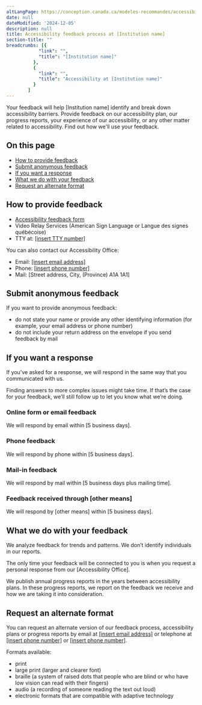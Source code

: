 ```yaml
---
altLangPage: https://conception.canada.ca/modeles-recommandes/accessibilite/processus-retroaction.html
date: null
dateModified: '2024-12-05'
description: null
title: Accessibility feedback process at [Institution name]
section-title: ""
breadcrumbs: [{
            "link": "",
            "title": "[Institution name]"
          },
          {
            "link": "",
            "title": "Accessibility at [Institution name]"
          }
        ]
---
```


<p>
    Your feedback will help [Institution name] identify and break down accessibility barriers. Provide feedback on our accessibility plan, our progress reports, your experience of our accessibility, or any other matter related to
    accessibility. Find out how we'll use your feedback.
</p>
<h2>On this page</h2>
<ul>
    <li><a href="#how">How to provide feedback</a></li>
    <li><a href="#submit">Submit anonymous feedback</a></li>
    <li><a href="#response">If you want a response</a></li>
    <li><a href="#what">What we do with your feedback</a></li>
    <li><a href="#alternate">Request an alternate format</a></li>
</ul>
<h2 id="how">How to provide feedback</h2>
<ul class="mrgn-tp-lg">
    <li><a href="feedback-form.html">Accessibility feedback form</a></li>
    <li>Video Relay Services (American Sign Language or Langue des signes québécoise)</li>
    <li>TTY at: <a href="tel:[insert TTY number]">[insert TTY number]</a></li>
</ul>
<p>You can also contact our Accessibility Office:</p>
<ul>
    <li>Email: <a href="maito:[insert email address]">[insert email address]</a></li>
    <li>Phone: <a href="tel:[insert phone number]">[insert phone number]</a></li>
    <li>Mail: [Street address, City, (Province) A1A 1A1]</li>
</ul>
<h2 id="submit">Submit anonymous feedback</h2>
<p>If you want to provide anonymous feedback:</p>
<ul>
    <li>do not state your name or provide any other identifying information (for example, your email address or phone number)</li>
    <li>do not include your return address on the envelope if you send feedback by mail</li>
</ul>
<h2 id="response">If you want a response</h2>
<p>If you’ve asked for a response, we will respond in the same way that you communicated with us.</p>
<p>Finding answers to more complex issues might take time. If that’s the case for your feedback, we’ll still follow up to let you know what we’re doing.</p>
<h3>Online form or email feedback</h3>
<p>We will respond by email within [5 business days].</p>
<h3>Phone feedback</h3>
<p>We will respond by phone within [5 business days].</p>
<h3>Mail-in feedback</h3>
<p>We will respond by mail within [5 business days plus mailing time].</p>
<h3>Feedback received through [other means]</h3>
<p>We will respond by [other means] within [5 business days].</p>
<h2 id="what">What we do with your feedback</h2>
<p>We analyze feedback for trends and patterns. We don’t identify individuals in our reports.</p>
<p>The only time your feedback will be connected to you is when you request a personal response from our [Accessibility Office].</p>
<p>We publish annual progress reports in the years between accessibility plans. In these progress reports, we report on the feedback we receive and how we are taking it into consideration.</p>
<h2 id="alternate">Request an alternate format</h2>
<p>
    You can request an alternate version of our feedback process, accessibility plans or progress reports by email at <a href="mailto:[insert email address]">[insert email address]</a> or telephone at
    <a href="tel:[insert phone number]">[insert phone number]</a> or <a href="tel:[insert phone number]">[insert phone number]</a>.
</p>
<p>Formats available:</p>
<ul>
    <li>print</li>
    <li>large print (larger and clearer font)</li>
    <li>braille (a system of raised dots that people who are blind or who have low vision can read with their fingers)</li>
    <li>audio (a recording of someone reading the text out loud)</li>
    <li>electronic formats that are compatible with adaptive technology</li>
</ul>
